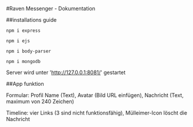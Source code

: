 #Raven Messenger - Dokumentation

##installations guide

```
npm i express

```
```
npm i ejs

```
```
npm i body-parser

```
```
npm i mongodb

```
Server wird unter 'http://127.0.0.1:8081/' gestartet

##App funktion

Formular: Profil Name (Text), Avatar (Bild URL einfügen), Nachricht (Text, maximum von 240 Zeichen)

Timeline: vier Links (3 sind nicht funktionsfähig), Mülleimer-Icon löscht die Nachricht
